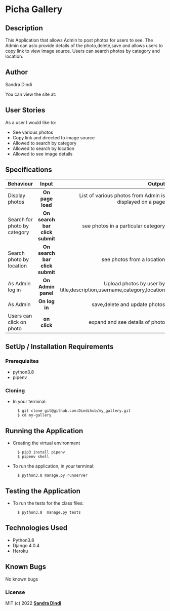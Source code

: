 # Picha Gallery

## Description

This Application that allows Admin to post photos for users to see. The Admin can aslo provide details of the photo,delete,save and allows users to copy link to view image source. Users can search photos by category and location. 


## Author

Sandra Dindi

You can view the site at:[]()

## User Stories
As a user I would like to:
* See various photos  
* Copy link and directed to image source 
* Allowed to search by category
* Allowed to search by location
* Allowed to see image details


## Specifications
| Behaviour | Input | Output |
| :---------------- | :---------------: | ------------------: |
| Display  photos | **On page load** | List of various photos from Admin is displayed on a page|
| Search for photo by category| **On search bar click submit** | see photos in a particular category|
| Search photo by location | **On search bar click submit** | see photos from a location|
| As Admin log in | **On Admin panel** | Upload photos by user by title,description,username,category,location|
| As Admin | **On log in** |  save,delete and update photos|
|Users can click on photo | **on click** | expand and see details of photo


## SetUp / Installation Requirements
### Prerequisites
* python3.8
* pipenv


### Cloning
* In your terminal:

        $ git clone git@github.com:Dindihub/my_gallery.git
        $ cd my-gallery

## Running the Application
* Creating the virtual environment

        $ pip3 install pipenv 
        $ pipenv shell
        
       


* To run the application, in your terminal:

        $ python3.8 manage.py runserver
        

## Testing the Application
* To run the tests for the class files:

        $ python3.8  manage.py tests 

## Technologies Used
* Python3.8
* Django 4.0.4
* Heroku

## Known Bugs
No known bugs

### License
MIT (c) 2022 **[Sandra Dindi](https://github.com/Dindihub/my_gallery.git)**

